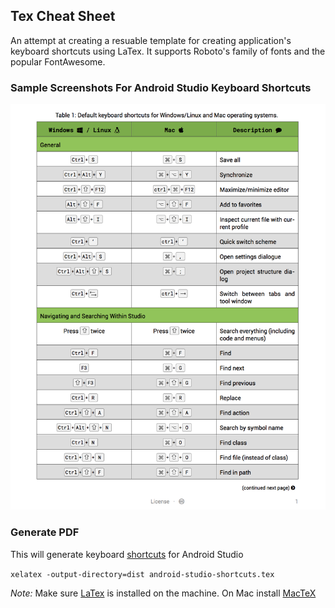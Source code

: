 ## Tex Cheat Sheet

An attempt at creating a resuable template for creating application's keyboard 
shortcuts using LaTex. It supports Roboto's family of fonts and the popular 
FontAwesome.

### Sample Screenshots For Android Studio Keyboard Shortcuts

<img src="screenshots/android-studio-keyboard-shortcut.png" width="600" />

### Generate PDF

This will generate keyboard [shortcuts](dist/android-studio-shortcuts.pdf) for Android Studio

`xelatex -output-directory=dist android-studio-shortcuts.tex` 

*Note:* Make sure [LaTex][1] is installed on the machine. On Mac install [MacTeX][2]

[1]: https://www.latex-project.org/
[2]: https://tug.org/mactex/